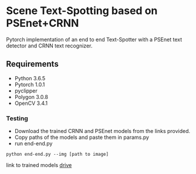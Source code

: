 # Scene Text-Spotting based on PSEnet+CRNN
Pytorch implementation of an end to end Text-Spotter with a PSEnet text detector and CRNN text recognizer.

## Requirements
- Python 3.6.5
- Pytorch 1.0.1
- pyclipper
- Polygon 3.0.8
- OpenCV 3.4.1

### Testing
- Download the trained CRNN and PSEnet models from the links provided.
- Copy paths of the models and paste them in params.py
- run end-end.py
```
python end-end.py --img [path to image]
```
link to trained models [drive](https://drive.google.com/open?id=1Bza5tAACtqtLNLxg7ws6rzRrSeW1-Jp6) 










